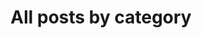 ---
layout: categories
title: All posts by category
permalink: /categories

show_excerpts: true # true (default), false

sidebar:
    nav: "main"
---